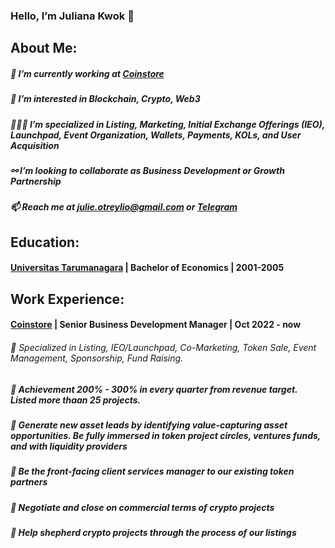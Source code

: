 ### Hello, I’m Juliana Kwok 👋

## About Me:
##### 💼 I’m currently working at [Coinstore](https://www.coinstore.com)
##### 👀 I’m interested in Blockchain, Crypto, Web3
##### 👩🏻‍💻 I’m specialized in Listing, Marketing, Initial Exchange Offerings (IEO), Launchpad, Event Organization, Wallets, Payments, KOLs, and User Acquisition
##### ⚯ I’m looking to collaborate as Business Development or Growth Partnership
##### 📫 Reach me at julie.otreylio@gmail.com or [Telegram](https://t.me/otreylio)

## Education:
#### [Universitas Tarumanagara](https://untar.ac.id/) | Bachelor of Economics | 2001-2005

## Work Experience:
#### [Coinstore](https://www.coinstore.com) | Senior Business Development Manager | Oct 2022 - now
###### 📌 Specialized in Listing, IEO/Launchpad, Co-Marketing, Token Sale, Event Management, Sponsorship, Fund Raising.
##### 📌 Achievement 200% - 300% in every quarter from revenue target. Listed more thaan 25 projects.
##### 📌 Generate new asset leads by identifying value-capturing asset opportunities. Be fully immersed in token project circles, ventures funds, and with liquidity providers
##### 📌 Be the front-facing client services manager to our existing token partners
##### 📌 Negotiate and close on commercial terms of crypto projects
##### 📌 Help shepherd crypto projects through the process of our listings


<!---
JulianaKwok/JulianaKwok is a ✨ special ✨ repository because its `README.md` (this file) appears on your GitHub profile.
You can click the Preview link to take a look at your changes.
--->

